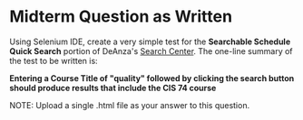 # Midterm Question as Written

Using Selenium IDE, create a very simple test for the **Searchable Schedule Quick Search** portion of DeAnza's [Search Center](http://deanza.edu/searchcenter/). The one-line summary of the test to be written is:

**Entering a Course Title of "quality" followed by clicking the search button should produce results that include the CIS 74 course**

NOTE: Upload a single .html file as your answer to this question.

